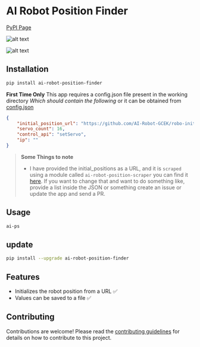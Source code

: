# AI Robot Position Finder
[PyPI Page](https://pypi.org/project/ai-robot-position-finder)

![alt text](https://raw.githubusercontent.com/aruncs31s/ai_robot_position_finder_app/main/images/image.png)

![alt text](https://raw.githubusercontent.com/aruncs31s/ai_robot_position_finder_app/refs/heads/main/images/image2.png)

## Installation

```bash
pip install ai-robot-position-finder
```


**First Time Only**
This app requires a config.json file present in the working directory 
*Which should contain the following* or it can be obtained from [config.json](config.json)

```json
{
    "initial_position_url": "https://github.com/AI-Robot-GCEK/robo-initial-positions/blob/main/src/initial-positions.h",
    "servo_count": 16,
    "control_api": "setServo",
    "ip": ""
}
```
> **Some Things to note**
> - I have provided the initial_positions as a URL, and it is `scraped` using a module called `ai-robot-position-scraper` you can find it [here](https://pypi.org/project/ai-robot-position-scraper/). If you want to change that and want to do something like, provide a list inside the JSON or something create an issue or update the app and send a PR.

## Usage

```bash
ai-ps
```

## update
```bash
pip install --upgrade ai-robot-position-finder
```

## Features
- Initializes the robot position from a URL ✅
- Values can be saved to a file ✅


## Contributing
Contributions are welcome! Please read the [contributing guidelines](CONTRIBUTING.md) for details on how to contribute to this project.
